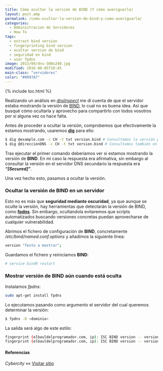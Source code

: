 ```yaml
---
title: Cómo ocultar la versión de BIND (Y cómo averiguarla)
layout: post.amp
permalink: /como-ocultar-la-version-de-bind-y-como-averiguarla/
categories:
  - Administracion de Servidores
  - How To
tags:
  - extract bind version
  - fingerprinting bind version
  - ocultar version de bind
  - seguridad en bind
  - usar fpdns
image: 2013/04/dns-300x240.jpg
modified: 2016-08-05T10:45
main-class: "servidores"
color: "#0097A7"
---
```


<figure>
    <amp-img on="tap:lightbox1" role="button" tabindex="0" layout="responsive" src="/assets/img/2013/04/dns-300x240.jpg" alt="Cómo ocultar la versión de BIND (Y como averiguarla)" width="300px" height="240px"></amp-img>
</figure>

{% include toc.html %}

Realizando un análisis en *<a href="http://www.dnsinspect.com" target="_blank">dnsInspect</a>* me dí cuenta de que el servidor estaba mostrando la versión de [BIND][1], lo cual no es buena idea. Así que busqué cómo ocultarla y aprovecho para compartirlo con todos vosotros por si alguna vez os hace falta.

Antes de proceder a ocultar la versión, comprobemos que efectivamente la estamos mostrando, usaremos **[dig][2]** para ello:  

<!--ad-->

```bash
$ dig @example.com -c CH -t txt version.bind # Consultamos la versión para el dominio de la web
$ dig @direcciónDNS -c CH -t txt version.bind # Consultamos también en nuestros servidores DNS secundarios
```

Tras ejecutar el primer comando deberiamos ver si estamos mostrando la versión de **BIND**. En mi caso la respuesta era afirmativa, sin embargo al consultar la versión en el servidor DNS secundario la respuesta era ***&#8220;[Secured]&#8221;***.

Una vez hecho esto, pasamos a ocultar la versión.

### Ocultar la versión de BIND en un servidor

Esto no es más que **seguridad mediante oscuridad**, ya que aunque se oculte la versión, hay herramientas que detectarán la versión de BIND, como **<a href="http://www.cyberciti.biz/tips/howto-remotely-determine-dns-server-version.html" target="_blank">fpdns</a>**. Sin embargo, ocultandola evitaremos que scripts automatizados buscando versiones concretas puedan aprovecharse de cualquier vulnerabilidad.

Abrimos el fichero de configuración de **BIND**, concretamente */etc/bind/named.conf.options* y añadimos la siguiente línea:

```bash
version "Texto a mostrar";
```

Guardamos el fichero y reiniciamos **BIND**:

```bash
# service bind9 restart
```

### Mostrar versión de BIND aún cuando está oculta

Instalamos *fpdns*:

```bash
sudo apt-get install fpdns
```

Lo ejecutamos pasando como argumento el servidor del cual queremos determinar la versión:

```bash
$ fpdns -D <dominio>
```

La salida será algo de este estilo:

```bash
fingerprint (elbauldelprogramador.com, ip): ISC BIND version -- version  
fingerprint (elbauldelprogramador.com, ip): ISC BIND version -- version  
```

#### Referencias

*Cybercity* »» <a href="http://www.cyberciti.biz/faq/hide-bind9-dns-sever-version/" target="_blank">Visitar sitio</a>

 [1]: /como-configurar-un-servidor-dns/
 [2]: /dig-chuleta-basica-de-comandos/ "Dig – Chuleta básica de comandos"


